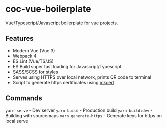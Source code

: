 # coc-vue-boilerplate

Vue/Typescript/Javascript boilerplate for vue projects.

## Features 

- Modern Vue (Vue 3)
- Webpack 4
- ES Lint (Vue/TS/JS)
- ES Build super fast loading for Javascript/Typescript
- SASS/SCSS for styles
- Serves using HTTPS over local network, prints QR code to terminal
- Script to generate https certificates using [mkcert](https://github.com/FiloSottile/mkcert)

## Commands

`yarn serve` - Dev server
`yarn build` - Production build
`yarn build:dev` - Building with sourcemaps
`yarn generate-https` - Generate keys for https on local serve

